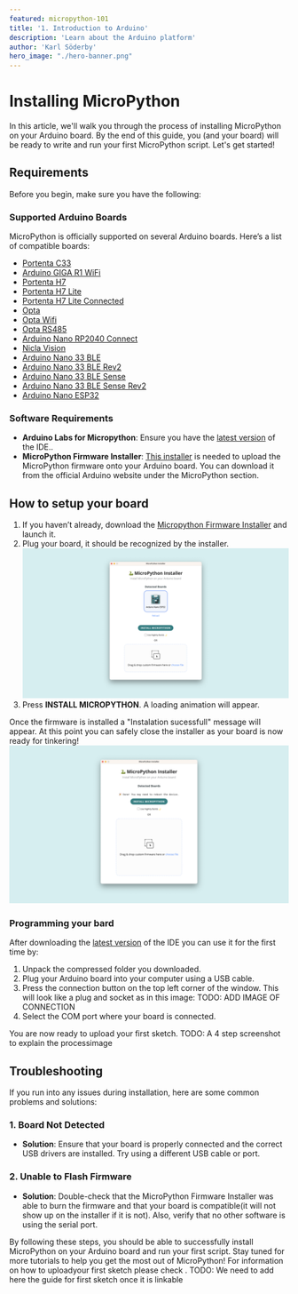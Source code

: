 ```yaml
---
featured: micropython-101
title: '1. Introduction to Arduino'
description: 'Learn about the Arduino platform'
author: 'Karl Söderby'
hero_image: "./hero-banner.png"
---
```


# Installing MicroPython

In this article, we'll walk you through the process of installing MicroPython on your Arduino board. By the end of this guide, you (and your board) will be ready to write and run your first MicroPython script. Let's get started!

## Requirements

Before you begin, make sure you have the following:

### Supported Arduino Boards
MicroPython is officially supported on several Arduino boards. Here’s a list of compatible boards:

- [Portenta C33](https://store.arduino.cc/products/portenta-c33)
- [Arduino GIGA R1 WiFi](https://store.arduino.cc/products/arduino-giga-r1-wifi)
- [Portenta H7](https://store.arduino.cc/products/portenta-h7)
- [Portenta H7 Lite](https://store.arduino.cc/products/portenta-h7-lite)
- [Portenta H7 Lite Connected](https://store.arduino.cc/products/portenta-h7-lite-connected)
- [Opta](https://store.arduino.cc/products/opta)
- [Opta Wifi](https://store.arduino.cc/products/opta-wifi)
- [Opta RS485](https://store.arduino.cc/products/opta-rs485)
- [Arduino Nano RP2040 Connect](https://store.arduino.cc/products/arduino-nano-rp2040-connect)
- [Nicla Vision](https://store.arduino.cc/products/nicla-vision)
- [Arduino Nano 33 BLE](https://store.arduino.cc/products/arduino-nano-33-ble)
- [Arduino Nano 33 BLE Rev2](https://store.arduino.cc/products/arduino-nano-33-ble-rev2)
- [Arduino Nano 33 BLE Sense](https://store.arduino.cc/products/arduino-nano-33-ble-sense)
- [Arduino Nano 33 BLE Sense Rev2](https://store.arduino.cc/products/arduino-nano-33-ble-sense-rev2)
- [Arduino Nano ESP32](https://store.arduino.cc/products/arduino-nano-esp32)


### Software Requirements
- **Arduino Labs for Micropython**: Ensure you have the [latest version](https://labs.arduino.cc/en/labs/micropython) of the IDE..
- **MicroPython Firmware Installer**: [This installer](https://labs.arduino.cc/en/labs/micropython-installer) is needed to upload the MicroPython firmware onto your Arduino board. You can download it from the official Arduino website under the MicroPython section.

## How to setup your board

1. If you haven’t already, download the [Micropython Firmware Installer](https://labs.arduino.cc/en/labs/micropython-installer) and launch it.
2. Plug your board, it should be recognized by the installer.
![Arduino Nano ESP32 detected!](./assets/board-selected.png)
3. Press **INSTALL MICROPYTHON**. A loading animation will appear.

Once the firmware is installed a "Instalation sucessfull" message will appear. At this point you can safely close the installer as your board is now ready for tinkering!
![Firmware Successfully Uploaded!](./assets/flashed.png)

### Programming your bard

After downloading the [latest version](https://labs.arduino.cc/en/labs/micropython) of the IDE you can use it for the first time by:
1. Unpack the compressed folder you downloaded.
2. Plug your Arduino board into your computer using a USB cable.
3. Press the connection button on the top left corner of the window. This will look like a plug and socket as in this image:
TODO: ADD IMAGE OF CONNECTION
4. Select the COM port where your board is connected.

You are now ready to upload your first sketch.
TODO: A 4 step screenshot to explain the processimage

## Troubleshooting

If you run into any issues during installation, here are some common problems and solutions:

### 1. **Board Not Detected**
- **Solution**: Ensure that your board is properly connected and the correct USB drivers are installed. Try using a different USB cable or port.

### 2. **Unable to Flash Firmware**
- **Solution**: Double-check that the MicroPython Firmware Installer was able to burn the firmware and that your board is compatible(it will not show up on the installer if it is not). Also, verify that no other software is using the serial port.

By following these steps, you should be able to successfully install MicroPython on your Arduino board and run your first script. Stay tuned for more tutorials to help you get the most out of MicroPython!
For information on how to uploadyour first sketch please check [](). TODO: We need to add here the guide for first sketch once it is linkable